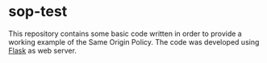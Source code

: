 # sop-test

This repository contains some basic code written in order to provide a working example of the Same Origin Policy. The code was developed using [Flask](http://flask.pocoo.org/) as web server.

